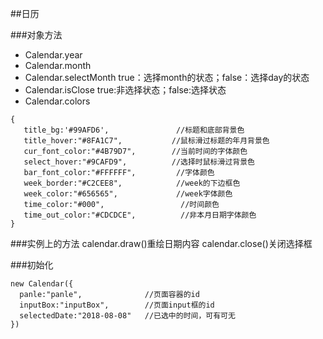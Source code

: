 ##日历


###对象方法
+ Calendar.year
+ Calendar.month
+ Calendar.selectMonth true：选择month的状态；false：选择day的状态
+ Calendar.isClose true:非选择状态；false:选择状态
+ Calendar.colors
```
{
   title_bg:'#99AFD6',               //标题和底部背景色
   title_hover:"#8FA1C7",           //鼠标滑过标题的年月背景色
   cur_font_color:"#4B79D7",        //当前时间的字体颜色
   select_hover:"#9CAFD9",          //选择时鼠标滑过背景色
   bar_font_color:"#FFFFFF",         //字体颜色
   week_border:"#C2CEE8",            //week的下边框色
   week_color:"#656565",             //week字体颜色
   time_color:"#000",                 //时间颜色
   time_out_color:"#CDCDCE",          //非本月日期字体颜色
}
```

###实例上的方法
calendar.draw()重绘日期内容
calendar.close()关闭选择框

###初始化
```
new Calendar({
  panle:"panle",              //页面容器的id
  inputBox:"inputBox",        //页面input框的id
  selectedDate:"2018-08-08"   //已选中的时间，可有可无
})
```